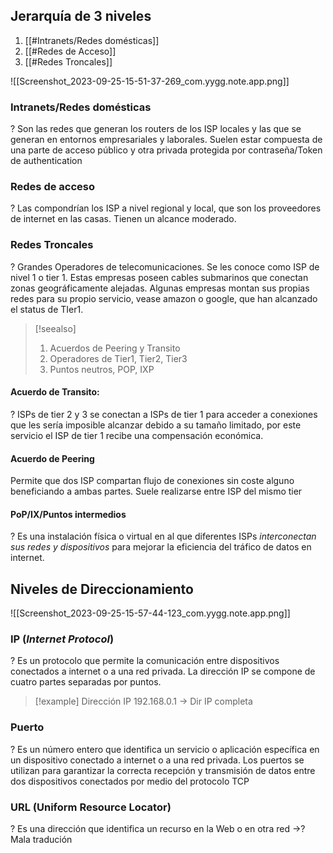 ## Jerarquía de 3 niveles
1. [[#Intranets/Redes domésticas]]
2. [[#Redes de Acceso]]
3. [[#Redes Troncales]]

![[Screenshot_2023-09-25-15-51-37-269_com.yygg.note.app.png]]
### Intranets/Redes domésticas
?
Son las redes que generan los routers de los ISP locales y las que se generan en entornos empresariales y laborales. Suelen estar compuesta de una parte de acceso público y otra privada protegida por contraseña/Token de authentication <!--SR:!2024-02-12,17,250--> 

### Redes de acceso
?
Las compondrían los ISP a nivel regional y local, que son los proveedores de internet en las casas.  Tienen un alcance moderado. <!--SR:!2024-01-27,1,170-->

### Redes Troncales
?
Grandes Operadores de telecomunicaciones. Se les conoce como ISP de nivel 1 o tier 1. Estas empresas poseen cables submarinos que conectan zonas geográficamente alejadas. Algunas empresas montan sus propias redes para su propio servicio, vease amazon o google, que han alcanzado el status de TIer1. <!--SR:!2024-02-09,14,230-->

> [!seealso]
> 1. Acuerdos de Peering y Transito
> 3. Operadores de Tier1, Tier2, Tier3
> 1. Puntos neutros, POP, IXP

#### Acuerdo de Transito:
?
ISPs de tier 2 y 3 se conectan a ISPs de tier 1 para acceder a conexiones que les sería imposible alcanzar debido a su tamaño limitado, por este servicio el ISP de tier 1 recibe una compensación económica. <!--SR:!2024-02-26,31,270-->

#### Acuerdo de Peering
Permite que dos ISP compartan flujo de conexiones sin coste alguno beneficiando a ambas partes. Suele realizarse entre ISP del mismo tier

#### PoP/IX/Puntos intermedios
?
Es una instalación física o virtual en al que diferentes ISPs *interconectan sus redes y dispositivos* para mejorar la eficiencia del tráfico de datos en internet. <!--SR:!2024-02-27,32,270-->


## Niveles de Direccionamiento
![[Screenshot_2023-09-25-15-57-44-123_com.yygg.note.app.png]]

### IP (*Internet Protocol*)
?
Es un protocolo que permite la comunicación entre dispositivos conectados a internet o a una red privada. La dirección IP se compone de cuatro partes separadas por puntos. <!--SR:!2024-02-05,10,230-->

> [!example] Dirección IP
> 192.168.0.1 -> Dir IP completa

### Puerto
?
Es un número entero que identifica un servicio o aplicación específica en un dispositivo conectado a internet o a una red privada. Los puertos se utilizan para garantizar la correcta recepción y transmisión de datos entre dos dispositivos conectados por medio del protocolo TCP <!--SR:!2024-02-22,27,270-->

### URL (Uniform Resource Locator)
?
Es una dirección que identifica un recurso en la Web o en otra red ->? Mala tradución <!--SR:!2024-02-06,11,230-->